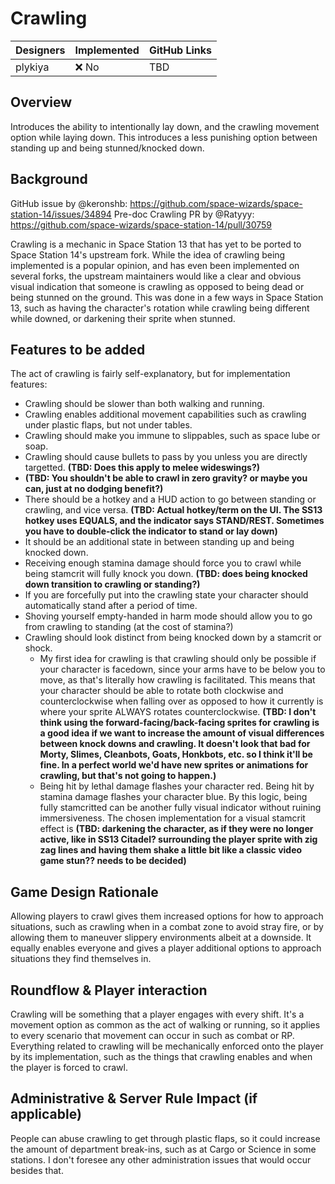 # Crawling

| Designers | Implemented | GitHub Links |
|---|---|---|
| plykiya | :x: No | TBD |

## Overview

Introduces the ability to intentionally lay down, and the crawling movement option while laying down. This introduces a less punishing option between standing up and being stunned/knocked down.

## Background

GitHub issue by @keronshb: https://github.com/space-wizards/space-station-14/issues/34894
Pre-doc Crawling PR by @Ratyyy: https://github.com/space-wizards/space-station-14/pull/30759

Crawling is a mechanic in Space Station 13 that has yet to be ported to Space Station 14's upstream fork. While the idea of crawling being implemented is a popular opinion, and has even been implemented on several forks, the upstream maintainers would like a clear and obvious visual indication that someone is crawling as opposed to being dead or being stunned on the ground. This was done in a few ways in Space Station 13, such as having the character's rotation while crawling being different while downed, or darkening their sprite when stunned.

## Features to be added

The act of crawling is fairly self-explanatory, but for implementation features:

- Crawling should be slower than both walking and running.
- Crawling enables additional movement capabilities such as crawling under plastic flaps, but not under tables.
- Crawling should make you immune to slippables, such as space lube or soap.
- Crawling should cause bullets to pass by you unless you are directly targetted. **(TBD: Does this apply to melee wideswings?)**
- **(TBD: You shouldn't be able to crawl in zero gravity? or maybe you can, just at no dodging benefit?)**
- There should be a hotkey and a HUD action to go between standing or crawling, and vice versa. **(TBD: Actual hotkey/term on the UI. The SS13 hotkey uses EQUALS, and the indicator says STAND/REST. Sometimes you have to double-click the indicator to stand or lay down)**
- It should be an additional state in between standing up and being knocked down.
- Receiving enough stamina damage should force you to crawl while being stamcrit will fully knock you down. **(TBD: does being knocked down transition to crawling or standing?)**
- If you are forcefully put into the crawling state your character should automatically stand after a period of time.
- Shoving yourself empty-handed in harm mode should allow you to go from crawling to standing (at the cost of stamina?)
- Crawling should look distinct from being knocked down by a stamcrit or shock.
  - My first idea for crawling is that crawling should only be possible if your character is facedown, since your arms have to be below you to move, as that's literally how crawling is facilitated. This means that your character should be able to rotate both clockwise and counterclockwise when falling over as opposed to how it currently is where your sprite ALWAYS rotates counterclockwise. **(TBD: I don't think using the forward-facing/back-facing sprites for crawling is a good idea if we want to increase the amount of visual differences between knock downs and crawling. It doesn't look that bad for Morty, Slimes, Cleanbots, Goats, Honkbots, etc. so I think it'll be fine. In a perfect world we'd have new sprites or animations for crawling, but that's not going to happen.)**
  - Being hit by lethal damage flashes your character red. Being hit by stamina damage flashes your character blue. By this logic, being fully stamcritted can be another fully visual indicator without ruining immersiveness. The chosen implementation for a visual stamcrit effect is **(TBD: darkening the character, as if they were no longer active, like in SS13 Citadel? surrounding the player sprite with zig zag lines and having them shake a little bit like a classic video game stun?? needs to be decided)**

## Game Design Rationale

Allowing players to crawl gives them increased options for how to approach situations, such as crawling when in a combat zone to avoid stray fire, or by allowing them to maneuver slippery environments albeit at a downside. It equally enables everyone and gives a player additional options to approach situations they find themselves in.

## Roundflow & Player interaction

Crawling will be something that a player engages with every shift. It's a movement option as common as the act of walking or running, so it applies to every scenario that movement can occur in such as combat or RP. Everything related to crawling will be mechanically enforced onto the player by its implementation, such as the things that crawling enables and when the player is forced to crawl.

## Administrative & Server Rule Impact (if applicable)

People can abuse crawling to get through plastic flaps, so it could increase the amount of department break-ins, such as at Cargo or Science in some stations. I don't foresee any other administration issues that would occur besides that.

